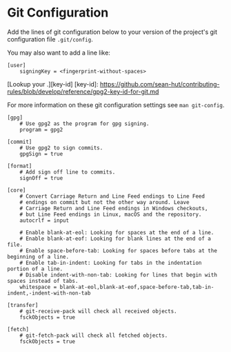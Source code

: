# Git Configuration

Add the lines of git configuration below to your version of the
project's git configuration file `.git/config`.

You may also want to add a line like:

```
[user]
	signingKey = <fingerprint-without-spaces>
```
[Lookup your <fingerprint-without-spaces>.][key-id]
[key-id]: <https://github.com/sean-hut/contributing-rules/blob/develop/reference/gpg2-key-id-for-git.md>

For more information on these git configuration settings see `man
git-config`.

```
[gpg]
	# Use gpg2 as the program for gpg signing.
	program = gpg2

[commit]
	# Use gpg2 to sign commits.
	gpgSign = true

[format]
	# Add sign off line to commits.
	signOff = true

[core]
	# Convert Carriage Return and Line Feed endings to Line Feed
	# endings on commit but not the other way around. Leave
	# Carriage Return and Line Feed endings in Windows checkouts,
	# but Line Feed endings in Linux, macOS and the repository.
	autocrlf = input

	# Enable blank-at-eol: Looking for spaces at the end of a line.
	# Enable blank-at-eof: Looking for blank lines at the end of a file.
	# Enable space-before-tab: Looking for spaces before tabs at the beginning of a line.
	# Enable tab-in-indent: Looking for tabs in the indentation portion of a line.
	# Disable indent-with-non-tab: Looking for lines that begin with spaces instead of tabs.
	whitespace = blank-at-eol,blank-at-eof,space-before-tab,tab-in-indent,-indent-with-non-tab

[transfer]
	# git-receive-pack will check all received objects.
	fsckObjects = true

[fetch]
	# git-fetch-pack will check all fetched objects.
	fsckObjects = true
```
